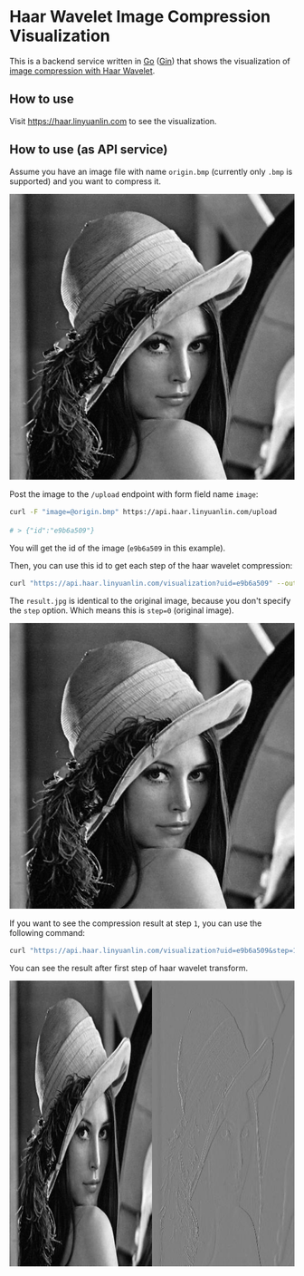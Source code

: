 # Haar Wavelet Image Compression Visualization

This is a backend service written in [Go](https://go.dev/) ([Gin](https://github.com/gin-gonic/gin)) that shows the visualization of [image compression with Haar Wavelet](https://medium.com/@digitalpadm/image-compression-haar-wavelet-transform-5d7be3408aa).

## How to use

Visit https://haar.linyuanlin.com to see the visualization.

## How to use (as API service)

Assume you have an image file with name `origin.bmp` (currently only `.bmp` is supported) and you want to compress it.

![./images/origin.bmp](./images/origin.bmp)

Post the image to the `/upload` endpoint with form field name `image`: 

```bash
curl -F "image=@origin.bmp" https://api.haar.linyuanlin.com/upload

# > {"id":"e9b6a509"}
```

You will get the id of the image (`e9b6a509` in this example).

Then, you can use this id to get each step of the haar wavelet compression:

```bash
curl "https://api.haar.linyuanlin.com/visualization?uid=e9b6a509" --output result.jpg
```

The `result.jpg` is identical to the original image, because you don't specify the `step` option. Which means this is `step=0` (original image).

![./images/step-0.jpg](./images/step-0.jpg)

If you want to see the compression result at step `1`, you can use the following command:

```bash
curl "https://api.haar.linyuanlin.com/visualization?uid=e9b6a509&step=1" --output result.jpg
```

You can see the result after first step of haar wavelet transform.

![./images/step-1.jpg](./images/step-1.jpg)
